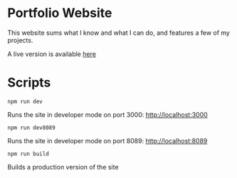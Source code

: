 # Portfolio Website

This website sums what I know and what I can do, and features a few of my projects.

A live version is available [here](https://ironicpickle.uk/)

# Scripts
`npm run dev`

Runs the site in developer mode on port 3000: [http://localhost:3000](http://localhost:3000)

`npm run dev8089`

Runs the site in developer mode on port 8089: [http://localhost:8089](http://localhost:8089)

`npm run build`

Builds a production version of the site
